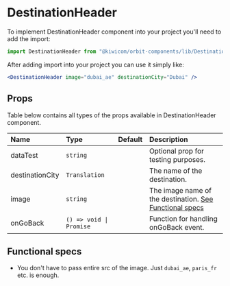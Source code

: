 # DestinationHeader

To implement DestinationHeader component into your project you'll need to add the import:

```jsx
import DestinationHeader from "@kiwicom/orbit-components/lib/DestinationHeader";
```

After adding import into your project you can use it simply like:

```jsx
<DestinationHeader image="dubai_ae" destinationCity="Dubai" />
```

## Props

Table below contains all types of the props available in DestinationHeader component.

| Name            | Type                    | Default | Description                                                                  |
| :-------------- | :---------------------- | :------ | :--------------------------------------------------------------------------- |
| dataTest        | `string`                |         | Optional prop for testing purposes.                                          |
| destinationCity | `Translation`           |         | The name of the destination.                                                 |
| image           | `string`                |         | The image name of the destination. [See Functional specs](#functional-specs) |
| onGoBack        | `() => void \| Promise` |         | Function for handling onGoBack event.                                        |

## Functional specs

- You don't have to pass entire src of the image. Just `dubai_ae`, `paris_fr` etc. is enough.
